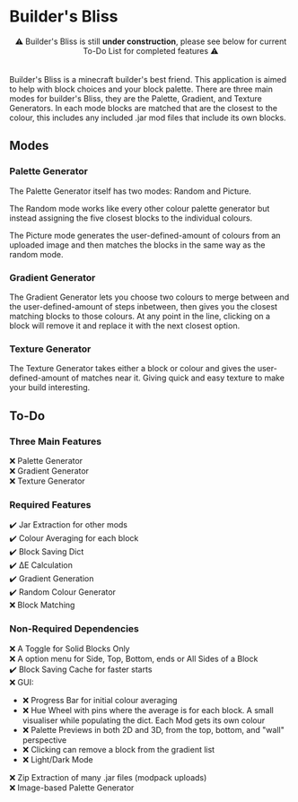 # Builder's Bliss
<center>⚠️ Builder's Bliss is still <strong>under construction</strong>, please see below for current To-Do List for completed features ⚠️</center>
<br><br>
Builder's Bliss is a minecraft builder's best friend. This application is aimed to help with block choices and your block palette. There are three main modes for builder's Bliss, they are the Palette, Gradient, and Texture Generators. In each mode blocks are matched that are the closest to the colour, this includes any included .jar mod files that include its own blocks. 

## Modes
### Palette Generator
The Palette Generator itself has two modes: Random and Picture.

The Random mode works like every other colour palette generator but instead assigning the five closest blocks to the individual colours. 

The Picture mode generates the user-defined-amount of colours from an uploaded image and then matches the blocks in the same way as the random mode.

### Gradient Generator
The Gradient Generator lets you choose two colours to merge between and the user-defined-amount of steps inbetween, then gives you the closest matching blocks to those colours. At any point in the line, clicking on a block will remove it and replace it with the next closest option.

### Texture Generator
The Texture Generator takes either a block or colour and gives the user-defined-amount of matches near it. Giving quick and easy texture to make your build interesting.

## To-Do
### Three Main Features
❌ Palette Generator <br>
❌ Gradient Generator <br>
❌ Texture Generator <br>

### Required Features
✔️ Jar Extraction for other mods <br>
✔️ Colour Averaging for each block <br>
✔️ Block Saving Dict <br>
✔️ ΔE Calculation <br>
✔️ Gradient Generation <br>
✔️ Random Colour Generator <br>
❌ Block Matching <br>

### Non-Required Dependencies
❌ A Toggle for Solid Blocks Only <br>
❌ A option menu for Side, Top, Bottom, ends or All Sides of a Block <br>
✔️ Block Saving Cache for faster starts <br>
❌ GUI: <br>
- ❌ Progress Bar for initial colour averaging <br>
- ❌ Hue Wheel with pins where the average is for each block. A small visualiser while populating the dict. Each Mod gets its own colour <br>
- ❌ Palette Previews in both 2D and 3D, from the top, bottom, and "wall" perspective <br> 
- ❌ Clicking can remove a block from the gradient list <br>
- ❌ Light/Dark Mode <br>

❌ Zip Extraction of many .jar files (modpack uploads) <br>
❌ Image-based Palette Generator <br>
